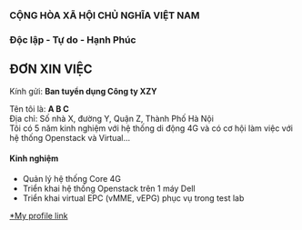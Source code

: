 ### CỘNG HÒA XÃ HỘI CHỦ NGHĨA VIỆT NAM  
### Độc lập - Tự do - Hạnh Phúc  

## ĐƠN XIN VIỆC

Kính gửi: **Ban tuyển dụng Công ty XZY**  

Tên tôi là: **A B C**  
Địa chỉ: Số nhà X, đường Y, Quận Z, Thành Phố Hà Nội  
Tôi có 5 năm kinh nghiệm với hệ thống di động 4G và có cơ hội làm việc với hệ thống Openstack và Virtual...  
#### Kinh nghiệm  
* Quản lý hệ thống Core 4G  
* Triển khai hệ thống Openstack trên 1 máy Dell  
* Triển khai virtual EPC (vMME, vEPG) phục vụ trong test lab  

[*My profile link](https://vnexpress.net)  

